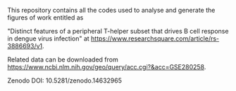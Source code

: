 This repository contains all the codes used to analyse and generate the figures of work entitled as

"Distinct features of a peripheral T-helper subset that drives B cell response in dengue virus infection" at https://www.researchsquare.com/article/rs-3886693/v1.

Related data can be downloaded from https://www.ncbi.nlm.nih.gov/geo/query/acc.cgi?&acc=GSE280258. 

Zenodo DOI: 10.5281/zenodo.14632965
